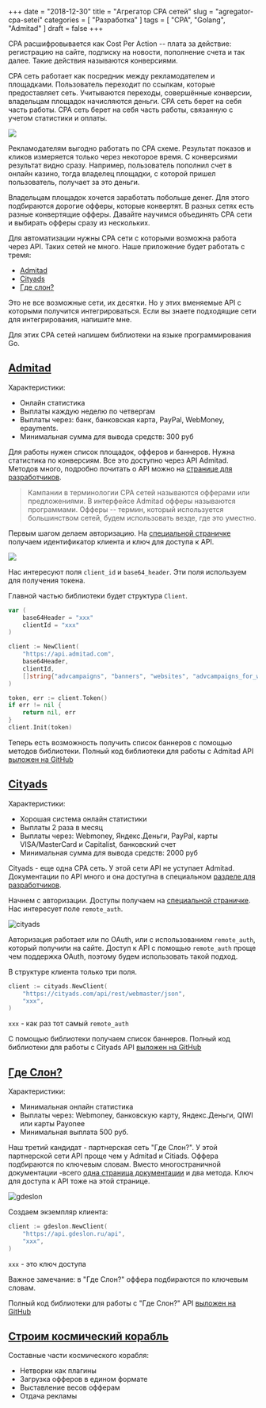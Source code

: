 +++
date = "2018-12-30"
title = "Агрегатор CPA сетей"
slug = "agregator-cpa-setei"
categories = [ "Разработка" ]
tags = [ "CPA", "Golang", "Admitad" ]
draft = false
+++

CPA расшифровывается как Cost Per Action -- плата за действие: регистрацию на сайте, подписку на новости, пополнение счета и так далее. Такие действия называются конверсиями.

СPA сеть работает как посредник между рекламодателем и площадками. Пользователь переходит по ссылкам, которые предоставляет сеть. Учитываются переходы, совершённые конверсии, владельцам площадок начисляются деньги. CPA сеть берет на себя часть работы. CPA сеть берет на себя часть работы, связанную с учетом статистики и оплаты.

![](/img/cpa/cpa.png?c=1)

Рекламодателям выгодно работать по CPA схеме. Результат показов и кликов измеряется только через некоторое время. С конверсиями результат видно сразу. Например, пользователь пополнил счет в онлайн казино, тогда владелец площадки, с которой пришел пользователь, получает за это деньги.

Владельцам площадок хочется заработать побольше денег. Для этого подбираются дорогие офферы, которые конвертят. В разных сетях есть разные конвертящие офферы. Давайте научимся объединять CPA сети и выбирать офферы сразу из нескольких.

Для автоматизации нужны CPA сети с которыми возможна работа через API. Таких сетей не много. Наше приложение будет работать с тремя:

* [Admitad](https://developers.admitad.com/ru/doc/webmaster-api/)
* [Сityads](https://cityads.com/api/dev/interface/rest?lang=ru)
* [Где слон?](https://www.gdeslon.ru/api_settings/xml)

Это не все возможные сети, их десятки. Но у этих вменяемые API с которыми получится интегрироваться. Если вы знаете подходящие сети для интегрирования, напишите мне.

Для этих CPA сетей напишем библиотеки на языке программирования Go.

<h2 id="admitad"><a href="#admitad">Admitad</a></h2>

Характеристики:

- Онлайн статистика
- Выплаты каждую неделю по четвергам
- Выплаты через: банк, банковская карта, PayPal, WebMoney, epayments.
- Минимальная сумма для вывода средств: 300 руб

Для работы нужен список площадок, офферов и баннеров. Нужна статистика по конверсиям. Все это доступно через API Admitad. Методов много, подробно почитать о API можно на [странице для разработчиков](https://developers.admitad.com/ru/doc/api_ru/methods/methods-index/).

> Кампании в терминологии CPA сетей называются офферами или предложениями. В интерфейсе Admitad офферы называются программами. Офферы -- термин, который используется большинством сетей, будем использовать везде, где это уместно.

Первым шагом делаем авторизацию. На [специальной страничке](https://www.admitad.com/ru/webmaster/account/settings/credentials/) получаем идентификатор клиента и ключ для доступа к API.

![](/img/cpa/admitad.png)

Нас интересуют поля `client_id` и `base64_header`. Эти поля используем для получения токена. 

Главной частью библиотеки будет структура `Client`.

```go
var (
    base64Header = "xxx"
    clientId = "xxx"
)

client := NewClient(
    "https://api.admitad.com",
    base64Header,
    clientId,
    []string{"advcampaigns", "banners", "websites", "advcampaigns_for_website", "banners_for_website"},
)

token, err := client.Token()
if err != nil {
    return nil, err
}
client.Init(token)
```
Теперь есть возможность получить список баннеров с помощью методов библиотеки. Полный код библиотеки для работы с Admitad API [выложен на GitHub](https://github.com/horechek/admitad)

<h2 id="cityads"><a href="#cityads">Cityads</a></h2>

Характеристики:

- Хорошая система онлайн статистики
- Выплаты 2 раза в месяц
- Выплаты через: Webmoney, Яндекс.Деньги, PayPal, карты VISA/MasterCard и Capitalist, банковский счет
- Минимальная сумма для вывода средств: 2000 руб

Cityads - еще одна CPA сеть. У этой сети API не уступает Admitad. Документации по API много и она доступна в специальном [разделе для разработчиков](https://cityads.com/api/dev/auth?lang=ru).

Начнем с авторизации. Доступы получаем на [специальной страничке](https://cityads.com/ru/webmaster/office/api). Нас интересует поле `remote_auth`.
 
![cityads](/img/cpa/cityads.png)

Авторизация работает или по OAuth, или с использованием `remote_auth`, который получили на сайте. Доступ к API с помощью `remote_auth` проще чем поддержка OAuth, поэтому будем использовать такой подход.

В структуре клиента только три поля.

```go
client := cityads.NewClient(
    "https://cityads.com/api/rest/webmaster/json",
    "xxx",
)
```

`xxx` - как раз тот самый `remote_auth`

С помощью библиотеки получаем список баннеров. Полный код библиотеки для работы с Сityads API [выложен на GitHub](https://github.com/horechek/cityads)

<h2 id="gdeslon"><a href="#gdeslon">Где Слон?</a></h2>

Характеристики:

- Минимальная онлайн статистика
- Выплаты через: Webmoney, банковскую карту, Яндекс.Деньги, QIWI или карты Payonee
- Минимальная выплата 500 руб.

Наш третий кандидат - партнерская сеть "Где Слон?". У этой партнерской сети API проще чем у Admitad и Citiads. Оффера подбираются по ключевым словам. Вместо многостраничной документации -всего [одна страница документации](https://www.gdeslon.ru/api_settings/xml) и два метода. Ключ для доступа к API тоже на этой странице.

![gdeslon](/img/cpa/gdeslon.png)

Создаем экземпляр клиента:

```go
client := gdeslon.NewClient(
    "https://api.gdeslon.ru/api",
    "xxx",
)
```

`xxx` - это ключ доступа

Важное замечание: в "Где Слон?" оффера подбираются по ключевым словам. 

Полный код библиотеки для работы с "Где Слон?" API [выложен на GitHub](https://github.com/horechek/gdeslon)

<h2 id="spaceship"><a href="#spaceship">Строим космический корабль</a></h2>

Составные части космического корабля:

 - Нетворки как плагины
 - Загрузка офферов в едином формате
 - Выставление весов офферам
 - Отдача рекламы